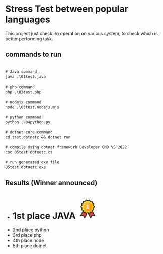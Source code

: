 # Stress Test between popular languages
This project just check i/o operation on various system, to check which is better performing task. 

## commands to run

```shell

# Java command
java .\01test.java

# php command
php .\02test.php 

# nodejs command
node .\03test.nodejs.mjs

# python command
python .\04python.py

# dotnet core command
cd test.dotnetc && dotnet run

# compile Using dotnet framework Developer CMD VS 2022
csc 05test.dotnetc.cs

# run generated exe file
05test.dotnetc.exe

```

## Results (Winner announced)
* # 1st place JAVA ![Winner Icon](images/winner-1st.png)
* 2nd place python
* 3rd place php
* 4th place node
* 5th place dotnet